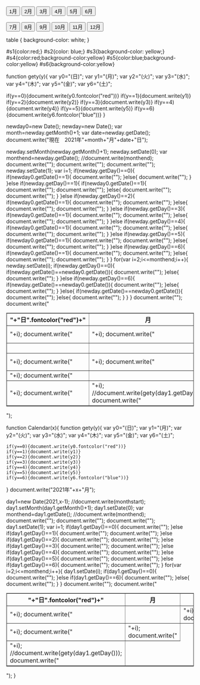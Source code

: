 <!DOCTYPE html>
<html lang="ja">
  <head>
    <meta charset="utf-8">
    <title>05101</title>
    <script src="05101.js"></script>
    <link rel="stylesheet" href="05101.css">
  </head>
  <body>
    <br>
    <input type="button" value="1月" onclick="Calendar(1)">
    <input type="button" value="2月" onclick="Calendar(2)">
    <input type="button" value="3月" onclick="Calendar(3)">
    <input type="button" value="4月" onclick="Calendar(4)">
    <input type="button" value="5月" onclick="Calendar(5)">
    <input type="button" value="6月" onclick="Calendar(6)">
    <br>
    <br>
    <input type="button" value="7月" onclick="Calendar(7)">
    <input type="button" value="8月" onclick="Calendar(8)">
    <input type="button" value="9月" onclick="Calendar(9)">
    <input type="button" value="10月" onclick="Calendar(10)">
    <input type="button" value="11月" onclick="Calendar(11)">
    <input type="button" value="12月" onclick="Calendar(12)">
  </body>
</html>
  
table {
  background-color: white;
}

#s1{color:red;}
#s2{color: blue;}
#s3{background-color: yellow;}
#s4{color:red;background-color:yellow}
#s5{color:blue;background-color:yellow}
#s6{background-color:yellow}

function gety(y){
  var y0="(日)";
  var y1="(月)";
  var y2="(火)";
  var y3="(水)";
  var y4="(木)";
  var y5="(金)";
  var y6="(土)";

  if(y==0){document.write(y0.fontcolor("red"))}
  if(y==1){document.write(y1)}
  if(y==2){document.write(y2)}
  if(y==3){document.write(y3)}
  if(y==4){document.write(y4)}
  if(y==5){document.write(y5)}
  if(y==6){document.write(y6.fontcolor("blue"))}
}

newday0=new Date();
newday=new Date();
var month=newday.getMonth()+1;
var date=newday.getDate();
document.write("現在　2021年"+month+"月"+date+"日");

newday.setMonth(newday.getMonth()+1);
newday.setDate(0);
var monthend=newday.getDate();
//document.write(monthend);
document.write("<table border='1'><tr><th>"+"日".fontcolor("red")+"</th><th>月</th>");
document.write("<th>火</th><th>水</th><th>木</th>");
document.write("<th>金</th><th>"+"土".fontcolor("blue")+"</th></tr><tr>");
newday.setDate(1);
var i=1;
if(newday.getDay()==0){
  if(newday0.getDate()==1){
    document.write("<td id='s4'>"+i);
    document.write("</td>");
  }else{
    document.write("<td id='s1'>"+i);
    document.write("</td>");
  }
}else if(newday.getDay()==1){
  if(newday0.getDate()==1){
    document.write("<td></td>");
    document.write("<td id='s6'>"+i);
    document.write("</td>");
  }else{
    document.write("<td></td>");
    document.write("<td>"+i);
    document.write("</td>");
  }
}else if(newday.getDay()==2){
  if(newday0.getDate()==1){
    document.write("<td></td><td></td>");
    document.write("<td id='s6'>"+i);
    document.write("</td>");
  }else{
    document.write("<td></td><td></td>");
    document.write("<td>"+i);
    document.write("</td>");
  }
}else if(newday.getDay()==3){
  if(newday0.getDate()==1){
    document.write("<td></td><td></td><td></td>");
    document.write("<td id='s6'>"+i);
    document.write("</td>");
  }else{
    document.write("<td></td><td></td><td></td>");
    document.write("<td>"+i);
    document.write("</td>");
  }
}else if(newday.getDay()==4){
  if(newday0.getDate()==1){
    document.write("<td></td><td></td><td></td><td></td>");
    document.write("<td id='s6'>"+i);
    document.write("</td>");
  }else{
    document.write("<td></td><td></td><td></td><td></td>");
    document.write("<td>"+i);
    document.write("</td>");
  }
}else if(newday.getDay()==5){
  if(newday0.getDate()==1){
    document.write("<td></td><td></td><td></td><td></td><td></td>");
    document.write("<td id='s6'>"+i);
    document.write("</td>");
  }else{
    document.write("<td></td><td></td><td></td><td></td><td></td>");
    document.write("<td>"+i);
    document.write("</td>");
  }
}else if(newday.getDay()==6){
  if(newday0.getDate()==1){
    document.write("<td></td><td></td><td></td><td></td><td></td><td></td>");
    document.write("<td id='s5'>"+i);
    document.write("</td></tr>");
  }else{
    document.write("<td></td><td></td><td></td><td></td><td></td><td></td>");
    document.write("<td id='s2'>"+i);
    document.write("</td></tr>");
  }
}
for(var i=2;i<=monthend;i++){
  newday.setDate(i);
  if(newday.getDay()==0){
    if(newday.getDate()==newday0.getDate()){
      document.write("<td id='s4'>"+i);
      document.write("</td>");
    }else{
    document.write("<td id='s1'>"+i);
    document.write("</td>");
    }
  }else if(newday.getDay()==6){
    if(newday.getDate()==newday0.getDate()){
      document.write("<td id='s5'>"+i);
      document.write("</td></tr><tr>");
    }else{
      document.write("<td id='s2'>"+i);
      document.write("</td></tr><tr>");
    }
  }else{
    if(newday.getDate()==newday0.getDate()){
      document.write("<td id='s6'>"+i);
      document.write("</td>");
    }else{
      document.write("<td>"+i);
      //document.write(gety(day1.getDay()));
      document.write("</td>");
    }
  }
}
document.write("</tr>");
document.write("</table>");

function Calendar(x){
  function gety(y){
    var y0="(日)";
    var y1="(月)";
    var y2="(火)";
    var y3="(水)";
    var y4="(木)";
    var y5="(金)";
    var y6="(土)";
  
    if(y==0){document.write(y0.fontcolor("red"))}
    if(y==1){document.write(y1)}
    if(y==2){document.write(y2)}
    if(y==3){document.write(y3)}
    if(y==4){document.write(y4)}
    if(y==5){document.write(y5)}
    if(y==6){document.write(y6.fontcolor("blue"))}
  }
  document.write("2021年"+x+"月");

  day1=new Date(2021,x-1);
  //document.write(monthstart);
  day1.setMonth(day1.getMonth()+1);
  day1.setDate(0);
  var monthend=day1.getDate();
  //document.write(monthend);
  document.write("<table border='1'><tr><th>"+"日".fontcolor("red")+"</th><th>月</th>");
  document.write("<th>火</th><th>水</th><th>木</th>");
  document.write("<th>金</th><th>"+"土".fontcolor("blue")+"</th></tr><tr>");
  day1.setDate(1);
  var i=1;
  if(day1.getDay()==0){
    document.write("<td id='s1'>"+i);
    document.write("</td>");
  }else if(day1.getDay()==1){
    document.write("<td></td>");
    document.write("<td>"+i);
    document.write("</td>");
  }else if(day1.getDay()==2){
    document.write("<td></td><td></td>");
    document.write("<td>"+i);
    document.write("</td>");
  }else if(day1.getDay()==3){
    document.write("<td></td><td></td><td></td>");
    document.write("<td>"+i);
    document.write("</td>");
  }else if(day1.getDay()==4){
    document.write("<td></td><td></td><td></td><td></td>");
    document.write("<td>"+i);
    document.write("</td>");
  }else if(day1.getDay()==5){
    document.write("<td></td><td></td><td></td><td></td><td></td>");
    document.write("<td>"+i);
    document.write("</td>");
  }else if(day1.getDay()==6){
    document.write("<td></td><td></td><td></td><td></td><td></td><td></td>");
    document.write("<td id='s2'>"+i);
    document.write("</td></tr>");
  }
  for(var i=2;i<=monthend;i++){
    day1.setDate(i);
    if(day1.getDay()==0){
      document.write("<td id='s1'>"+i);
      document.write("</td>");
    }else if(day1.getDay()==6){
      document.write("<td id='s2'>"+i);
      document.write("</td></tr><tr>");
    }else{
    document.write("<td>"+i);
    //document.write(gety(day1.getDay()));
    document.write("</td>");
    }
  }
  document.write("</tr>");
  document.write("</table>");
}
